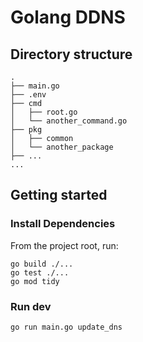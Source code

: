 # Golang DDNS

## Directory structure

```
.
├── main.go
├── .env
├── cmd
│   ├── root.go
│   └── another_command.go
├── pkg
│   ├── common
│   └── another_package
├── ...
...
```

## Getting started

### Install Dependencies

From the project root, run:

```shell
go build ./...
go test ./...
go mod tidy
```


### Run dev

```shell
go run main.go update_dns
```
